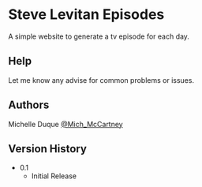 # Steve Levitan Episodes

A simple website to generate a tv episode for each day.


## Help

Let me know any advise for common problems or issues.

## Authors
Michelle Duque 
[@Mich_McCartney](https://twitter.com/mich_mccartney)

## Version History
* 0.1
    * Initial Release
